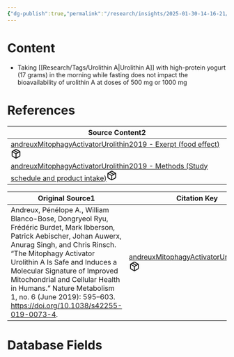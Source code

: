 ```yaml
---
{"dg-publish":true,"permalink":"/research/insights/2025-01-30-14-16-21/","updated":"2025-01-30T14:16:21-05:00"}
---
```


# Content
- Taking [[Research/Tags/Urolithin A\|Urolithin A]] with high-protein yogurt (17 grams) in the morning while fasting does not impact the bioavailability of urolithin A at doses of 500 mg or 1000 mg
# References
<div><table class="dataview table-view-table"><thead class="table-view-thead"><tr class="table-view-tr-header"><th class="table-view-th"><span>Source Content</span><span class="dataview small-text">2</span></th></tr></thead><tbody class="table-view-tbody"><tr><td><span><a data-tooltip-position="top" aria-label="Research/Source Content/andreuxMitophagyActivatorUrolithin2019 - Exerpt (food effect).md" data-href="Research/Source Content/andreuxMitophagyActivatorUrolithin2019 - Exerpt (food effect).md" href="Research/Source Content/andreuxMitophagyActivatorUrolithin2019 - Exerpt (food effect).md" class="internal-link" target="_blank" rel="noopener nofollow" fileclass-name="Research Links">andreuxMitophagyActivatorUrolithin2019 - Exerpt (food effect)</a><a class="metadata-menu fileclass-icon"><svg xmlns="http://www.w3.org/2000/svg" width="24" height="24" viewBox="0 0 24 24" fill="none" stroke="currentColor" stroke-width="2" stroke-linecap="round" stroke-linejoin="round" class="svg-icon lucide-package"><path d="m7.5 4.27 9 5.15"></path><path d="M21 8a2 2 0 0 0-1-1.73l-7-4a2 2 0 0 0-2 0l-7 4A2 2 0 0 0 3 8v8a2 2 0 0 0 1 1.73l7 4a2 2 0 0 0 2 0l7-4A2 2 0 0 0 21 16Z"></path><path d="m3.3 7 8.7 5 8.7-5"></path><path d="M12 22V12"></path></svg></a></span></td></tr><tr><td><span><a data-tooltip-position="top" aria-label="Research/Source Content/andreuxMitophagyActivatorUrolithin2019 - Methods (Study schedule and product intake).md" data-href="Research/Source Content/andreuxMitophagyActivatorUrolithin2019 - Methods (Study schedule and product intake).md" href="Research/Source Content/andreuxMitophagyActivatorUrolithin2019 - Methods (Study schedule and product intake).md" class="internal-link" target="_blank" rel="noopener nofollow" fileclass-name="Research Links">andreuxMitophagyActivatorUrolithin2019 - Methods (Study schedule and product intake)</a><a class="metadata-menu fileclass-icon"><svg xmlns="http://www.w3.org/2000/svg" width="24" height="24" viewBox="0 0 24 24" fill="none" stroke="currentColor" stroke-width="2" stroke-linecap="round" stroke-linejoin="round" class="svg-icon lucide-package"><path d="m7.5 4.27 9 5.15"></path><path d="M21 8a2 2 0 0 0-1-1.73l-7-4a2 2 0 0 0-2 0l-7 4A2 2 0 0 0 3 8v8a2 2 0 0 0 1 1.73l7 4a2 2 0 0 0 2 0l7-4A2 2 0 0 0 21 16Z"></path><path d="m3.3 7 8.7 5 8.7-5"></path><path d="M12 22V12"></path></svg></a></span></td></tr></tbody></table></div><div><table class="dataview table-view-table"><thead class="table-view-thead"><tr class="table-view-tr-header"><th class="table-view-th"><span>Original Source</span><span class="dataview small-text">1</span></th><th class="table-view-th"><span>Citation Key</span></th></tr></thead><tbody class="table-view-tbody"><tr><td><span>Andreux, Pénélope A., William Blanco-Bose, Dongryeol Ryu, Frédéric Burdet, Mark Ibberson, Patrick Aebischer, Johan Auwerx, Anurag Singh, and Chris Rinsch. “The Mitophagy Activator Urolithin A Is Safe and Induces a Molecular Signature of Improved Mitochondrial and Cellular Health in Humans.” Nature Metabolism 1, no. 6 (June 2019): 595–603. <a rel="noopener nofollow" class="external-link" href="https://doi.org/10.1038/s42255-019-0073-4" target="_blank">https://doi.org/10.1038/s42255-019-0073-4</a>.</span></td><td><span><a data-tooltip-position="top" aria-label="Research/Evidence Sources/andreuxMitophagyActivatorUrolithin2019.md" data-href="Research/Evidence Sources/andreuxMitophagyActivatorUrolithin2019.md" href="Research/Evidence Sources/andreuxMitophagyActivatorUrolithin2019.md" class="internal-link" target="_blank" rel="noopener nofollow" fileclass-name="Research Links">andreuxMitophagyActivatorUrolithin2019</a><a class="metadata-menu fileclass-icon"><svg xmlns="http://www.w3.org/2000/svg" width="24" height="24" viewBox="0 0 24 24" fill="none" stroke="currentColor" stroke-width="2" stroke-linecap="round" stroke-linejoin="round" class="svg-icon lucide-package"><path d="m7.5 4.27 9 5.15"></path><path d="M21 8a2 2 0 0 0-1-1.73l-7-4a2 2 0 0 0-2 0l-7 4A2 2 0 0 0 3 8v8a2 2 0 0 0 1 1.73l7 4a2 2 0 0 0 2 0l7-4A2 2 0 0 0 21 16Z"></path><path d="m3.3 7 8.7 5 8.7-5"></path><path d="M12 22V12"></path></svg></a></span></td></tr></tbody></table></div>

# Database Fields